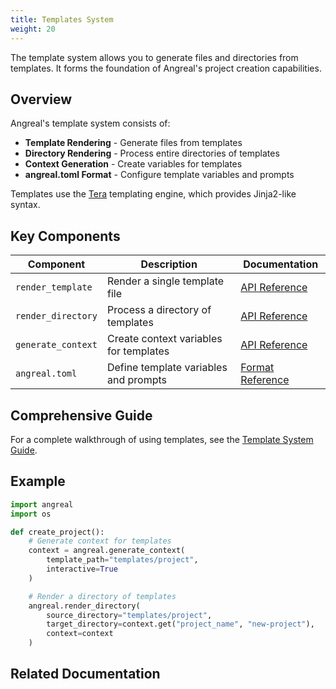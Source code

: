 ```yaml
---
title: Templates System
weight: 20
---
```



The template system allows you to generate files and directories from templates. It forms the foundation of Angreal's project creation capabilities.

## Overview

Angreal's template system consists of:

- **Template Rendering** - Generate files from templates
- **Directory Rendering** - Process entire directories of templates
- **Context Generation** - Create variables for templates
- **angreal.toml Format** - Configure template variables and prompts

Templates use the [Tera](https://keats.github.io/tera/docs/) templating engine, which provides Jinja2-like syntax.

## Key Components

| Component | Description | Documentation |
|-----------|-------------|---------------|
| `render_template` | Render a single template file | [API Reference](render_template) |
| `render_directory` | Process a directory of templates | [API Reference](render_directory) |
| `generate_context` | Create context variables for templates | [API Reference](generate_context) |
| `angreal.toml` | Define template variables and prompts | [Format Reference](angreal_toml_format) |

## Comprehensive Guide

For a complete walkthrough of using templates, see the [Template System Guide](template_guide/).

## Example

```python
import angreal
import os

def create_project():
    # Generate context for templates
    context = angreal.generate_context(
        template_path="templates/project",
        interactive=True
    )

    # Render a directory of templates
    angreal.render_directory(
        source_directory="templates/project",
        target_directory=context.get("project_name", "new-project"),
        context=context
    )
```

## Related Documentation

<!-- Geekdoc automatically generates child page navigation -->
